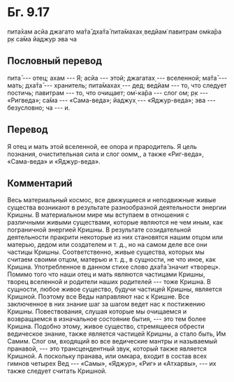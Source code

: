 # Бг. 9.17

пита̄хам асйа джагато ма̄та̄ дха̄та̄ пита̄махах̣ ведйам̇ павитрам ом̇ка̄ра р̣к са̄ма
йаджур эва ча

## Пословный перевод

пита̄ --- отец; ахам --- Я; асйа --- этой; джагатах̣ --- вселенной; ма̄та̄
--- мать; дха̄та̄ --- хранитель; пита̄махах̣ --- дед; ведйам --- то, что
следует постичь; павитрам --- то, что очищает; ом̇-ка̄ра --- слог ом; р̣к
--- «Ригведа»; са̄ма --- «Сама-веда»; йаджух̣ --- «Яджур-веда»; эва ---
безусловно; ча --- и.

## Перевод

Я отец и мать этой вселенной, ее опора и прародитель. Я цель познания,
очистительная сила и слог оомм,, а также «Риг-веда», «Сама-веда» и
«Яджур-веда».

## Комментарий

Весь материальный космос, все движущиеся и неподвижные живые существа
возникают в результате разнообразной деятельности энергии Кришны. В
материальном мире мы вступаем в отношения с различными живыми
существами, которые являются не чем иным, как пограничной энергией
Кришны. В результате созидательной деятельности пракрити некоторые из
них становятся нашим отцом или матерью, дедом или создателем и т. д., но
на самом деле все они частицы Кришны. Соответственно, живые существа,
которых мы считаем своими отцом, матерью и т. д., в сущности, не что
иное, как Кришна. Употребленное в данном стихе слово дха̄та̄ значит
«творец». Помимо того что наши отец и мать являются частицами Кришны,
творец вселенной и родители наших родителей --- тоже Кришна. В сущности,
любое живое существо, будучи частицей Кришны, является Кришной. Поэтому
все Веды направляют нас к Кришне. Все заключенное в них знание шаг за
шагом ведет нас к постижению Кришны. Повествования, слушая которые мы
очищаемся и возвращаемся в изначальное состояние бытия, --- это тем
более Кришна. Подобно этому, живое существо, стремящееся обрести
ведическое знание, также является частицей Кришны, а стало быть, Им
Самим. Слог ом, входящий во все ведические мантры и называемый пранавой,
--- это трансцендентный звук, который также является Кришной. А
поскольку пранава, или омкара, входит в состав всех гимнов четырех Вед
--- «Самы», «Яджур», «Риг» и «Атхарвы», --- их также следует считать
Кришной.
